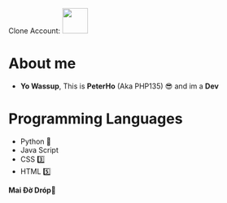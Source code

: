 
Clone Account: [<img src="https://avatars.githubusercontent.com/u/160500194?v=4" width="50"/>](https://github.com/chingchongdingdog)
# About me
- **Yo Wassup**, This is **PeterHo** (Aka PHP135) 😎 and im a **Dev** 

# Programming Languages 
- Python 🐍
- Java Script
- CSS 3️⃣
- HTML 5️⃣

**Mai Đờ Dróp🐧**



